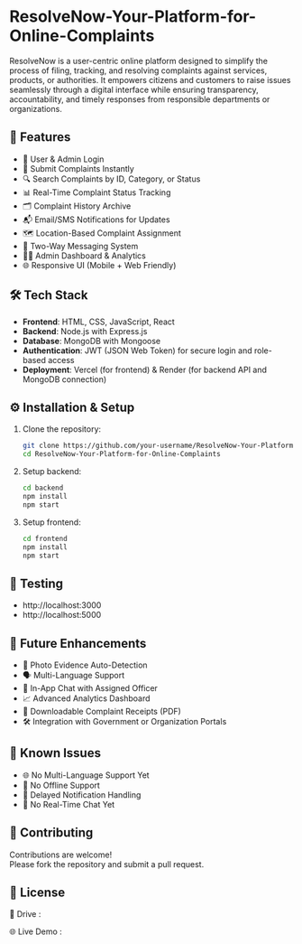 # ResolveNow-Your-Platform-for-Online-Complaints

ResolveNow is a user-centric online platform designed to simplify the process of filing, tracking, and resolving complaints against services, products, or authorities. It empowers citizens and customers to raise issues seamlessly through a digital interface while ensuring transparency, accountability, and timely responses from responsible departments or organizations.

## 🚀 Features

- 👤 User & Admin Login
- 📝 Submit Complaints Instantly
- 🔍 Search Complaints by ID, Category, or Status
- 📊 Real-Time Complaint Status Tracking
- 🗂️ Complaint History Archive
- 📬 Email/SMS Notifications for Updates
- 🗺️ Location-Based Complaint Assignment
- 💬 Two-Way Messaging System
- 🧑‍💼 Admin Dashboard & Analytics
- 🌐 Responsive UI (Mobile + Web Friendly)

## 🛠️ Tech Stack

- **Frontend**: HTML, CSS, JavaScript, React
- **Backend**: Node.js with Express.js
- **Database**: MongoDB with Mongoose
- **Authentication**: JWT (JSON Web Token) for secure login and role-based access
- **Deployment**: Vercel (for frontend) & Render (for backend API and MongoDB connection)

## ⚙️ Installation & Setup

1. Clone the repository:
   ```bash
   git clone https://github.com/your-username/ResolveNow-Your-Platform-for-Online-Complaints.git
   cd ResolveNow-Your-Platform-for-Online-Complaints
   ```

2. Setup backend:
   ```bash
   cd backend
   npm install
   npm start
   ```

3. Setup frontend:
   ```bash
   cd frontend
   npm install
   npm start
   ```

## 🧪 Testing

- http://localhost:3000
- http://localhost:5000

## 📌 Future Enhancements

- 📸 Photo Evidence Auto-Detection
- 🗣️ Multi-Language Support
- 💬 In-App Chat with Assigned Officer
- 📈 Advanced Analytics Dashboard
- 🧾 Downloadable Complaint Receipts (PDF)
- 🛠️ Integration with Government or Organization Portals

## 🐞 Known Issues

- 🌐 No Multi-Language Support Yet
- 📶 No Offline Support
- 🔔 Delayed Notification Handling
- 🔄 No Real-Time Chat Yet

## 🤝 Contributing

Contributions are welcome!  
Please fork the repository and submit a pull request.

## 📄 License


🔗 Drive : 

🌐 Live Demo : 
 
